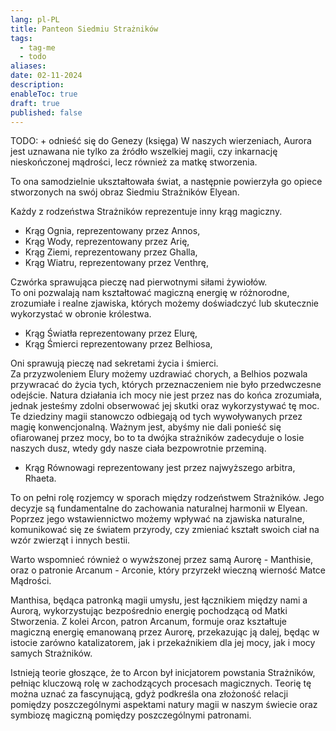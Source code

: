 ```yaml
---
lang: pl-PL
title: Panteon Siedmiu Strażników
tags:
  - tag-me
  - todo
aliases: 
date: 02-11-2024
description: 
enableToc: true
draft: true
published: false
---
```


TODO: + odnieść się do Genezy (księga)
W naszych wierzeniach, Aurora jest uznawana nie tylko za źródło wszelkiej magii, czy inkarnację nieskończonej mądrości, lecz również za matkę stworzenia.

To ona samodzielnie ukształtowała świat, a następnie powierzyła go opiece stworzonych na swój obraz Siedmiu Strażników Elyean.

Każdy z rodzeństwa Strażników reprezentuje inny krąg magiczny.

- Krąg Ognia, reprezentowany przez Annos,
- Krąg Wody, reprezentowany przez Arię,
- Krąg Ziemi, reprezentowany przez Ghalla,
- Krąg Wiatru, reprezentowany przez Venthrę,

Czwórka sprawująca pieczę nad pierwotnymi siłami żywiołów.  
To oni pozwalają nam kształtować magiczną energię w różnorodne, zrozumiałe i realne zjawiska, których możemy doświadczyć lub skutecznie wykorzystać w obronie królestwa.

- Krąg Światła reprezentowany przez Elurę,
- Krąg Śmierci reprezentowany przez Belhiosa,

Oni sprawują pieczę nad sekretami życia i śmierci.  
Za przyzwoleniem Elury możemy uzdrawiać chorych, a Belhios pozwala przywracać do życia tych, których przeznaczeniem nie było przedwczesne odejście. Natura działania ich mocy nie jest przez nas do końca zrozumiała, jednak jesteśmy zdolni obserwować jej skutki oraz wykorzystywać tę moc.  
Te dziedziny magii stanowczo odbiegają od tych wywoływanych przez magię konwencjonalną. Ważnym jest, abyśmy nie dali ponieść się ofiarowanej przez mocy, bo to ta dwójka strażników zadecyduje o losie naszych dusz, wtedy gdy nasze ciała bezpowrotnie przeminą. 

- Krąg Równowagi reprezentowany jest przez najwyższego arbitra, Rhaeta.

To on pełni rolę rozjemcy w sporach między rodzeństwem Strażników. Jego decyzje są fundamentalne do zachowania naturalnej harmonii w Elyean.  
Poprzez jego wstawiennictwo możemy wpływać na zjawiska naturalne, komunikować się ze światem przyrody, czy zmieniać kształt swoich ciał na wzór zwierząt i innych bestii.

Warto wspomnieć również o wywższonej przez samą Aurorę - Manthisie, oraz o patronie Arcanum - Arconie, który przyrzekł wieczną wierność Matce Mądrości.

Manthisa, będąca patronką magii umysłu, jest łącznikiem między nami a Aurorą, wykorzystując bezpośrednio energię pochodzącą od Matki Stworzenia. Z kolei Arcon, patron Arcanum, formuje oraz kształtuje magiczną energię emanowaną przez Aurorę, przekazując ją dalej, będąc w istocie zarówno katalizatorem, jak i przekaźnikiem dla jej mocy, jak i mocy samych Strażników.

Istnieją teorie głoszące, że to Arcon był inicjatorem powstania Strażników, pełniąc kluczową rolę w zachodzących procesach magicznych. Teorię tę można uznać za fascynującą, gdyż podkreśla ona złożoność relacji pomiędzy poszczególnymi aspektami natury magii w naszym świecie oraz symbiozę magiczną pomiędzy poszczególnymi patronami.